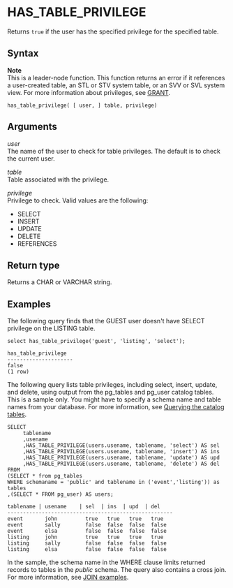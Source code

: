# HAS\_TABLE\_PRIVILEGE<a name="r_HAS_TABLE_PRIVILEGE"></a>

Returns `true` if the user has the specified privilege for the specified table\. 

## Syntax<a name="r_HAS_TABLE_PRIVILEGE-synopsis"></a>

**Note**  
This is a leader\-node function\. This function returns an error if it references a user\-created table, an STL or STV system table, or an SVV or SVL system view\. For more information about privileges, see [GRANT](r_GRANT.md)\.

```
has_table_privilege( [ user, ] table, privilege)
```

## Arguments<a name="r_HAS_TABLE_PRIVILEGE-arguments"></a>

 *user*   
The name of the user to check for table privileges\. The default is to check the current user\. 

 *table*   
Table associated with the privilege\. 

 *privilege*   
Privilege to check\. Valid values are the following:   
+ SELECT
+ INSERT
+ UPDATE
+ DELETE
+ REFERENCES

## Return type<a name="r_HAS_TABLE_PRIVILEGE-return-type"></a>

Returns a CHAR or VARCHAR string\. 

## Examples<a name="r_HAS_TABLE_PRIVILEGE-examples"></a>

The following query finds that the GUEST user doesn't have SELECT privilege on the LISTING table\. 

```
select has_table_privilege('guest', 'listing', 'select');

has_table_privilege
---------------------
false
(1 row)
```

The following query lists table privileges, including select, insert, update, and delete, using output from the pg\_tables and pg\_user catalog tables\. This is a sample only\. You might have to specify a schema name and table names from your database\. For more information, see [Querying the catalog tables](c_join_PG.md)\.

```
SELECT 
     tablename
     ,usename
     ,HAS_TABLE_PRIVILEGE(users.usename, tablename, 'select') AS sel
     ,HAS_TABLE_PRIVILEGE(users.usename, tablename, 'insert') AS ins
     ,HAS_TABLE_PRIVILEGE(users.usename, tablename, 'update') AS upd
     ,HAS_TABLE_PRIVILEGE(users.usename, tablename, 'delete') AS del
FROM
(SELECT * from pg_tables
WHERE schemaname = 'public' and tablename in ('event','listing')) as tables
,(SELECT * FROM pg_user) AS users;

tablename | usename    | sel  | ins  | upd  | del
-----------------------------------------------------
event	    john         true   true   true   true	
event	    sally        false  false  false  false	
event	    elsa         false  false  false  false	
listing     john         true	true   true   true	
listing     sally        false  false  false  false	
listing     elsa         false  false  false  false
```

In the sample, the schema name in the WHERE clause limits returned records to tables in the *public* schema\. The query also contains a cross join\. For more information, see [JOIN examples](r_Join_examples.md)\.